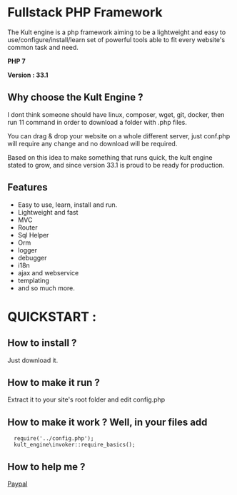 # Fullstack PHP Framework

The Kult engine is a php framework aiming to be a lightweight and easy to use/configure/install/learn set of powerful tools able to fit every website's common task and need.

**PHP 7**

**Version : 33.1**

## Why choose the Kult Engine ?

I dont think someone should have linux, composer, wget, git, docker, then run 11 command in order to download a folder with .php files.

You can drag & drop your website on a whole different server, just conf.php will require any change and no download will be required.

Based on this idea to make something that runs quick, the kult engine stated to grow, and since version 33.1 is proud to be ready for production.

## Features
* Easy to use, learn, install and run.
* Lightweight and fast
* MVC
* Router
* Sql Helper
* Orm
* logger
* debugger
* i18n
* ajax and webservice
* templating
* and so much more.

# QUICKSTART :

## How to install ? 
Just download it.
## How to make it run ?
Extract it to your site's root folder and edit config.php 
## How to make it work ? Well, in your files add
```
  require('../config.php');
  kult_engine\invoker::require_basics();
```
## How to help me ?
[Paypal](https://www.paypal.me/TSorriaux)


